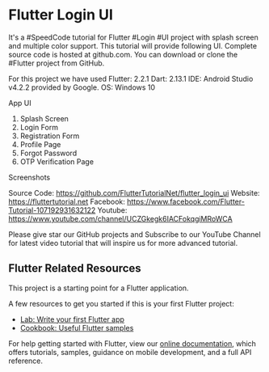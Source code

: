 # Flutter Login UI 

It's a #SpeedCode tutorial for Flutter #Login #UI project with splash screen and multiple color support. This tutorial will provide following UI. Complete source code is hosted at github.com.  You can download or clone the #Flutter project from GitHub.  

For this project we have used 
Flutter: 2.2.1
Dart: 2.13.1
IDE: Android Studio v4.2.2 provided by Google. 
OS: Windows 10

App UI
1. Splash Screen
2. Login Form
3. Registration Form
4. Profile Page
5. Forgot Password
6. OTP Verification Page

Screenshots



Source Code: https://github.com/FlutterTutorialNet/flutter_login_ui
Website: https://fluttertutorial.net
Facebook: https://www.facebook.com/Flutter-Tutorial-107192931632122
Youtube: https://www.youtube.com/channel/UCZGkegk6IACFokqgiMRoWCA

Please give star our GitHub projects and Subscribe to our YouTube Channel for latest video tutorial that will inspire us for more advanced tutorial.


## Flutter Related Resources

This project is a starting point for a Flutter application.

A few resources to get you started if this is your first Flutter project:

- [Lab: Write your first Flutter app](https://flutter.dev/docs/get-started/codelab)
- [Cookbook: Useful Flutter samples](https://flutter.dev/docs/cookbook)

For help getting started with Flutter, view our
[online documentation](https://flutter.dev/docs), which offers tutorials,
samples, guidance on mobile development, and a full API reference.

